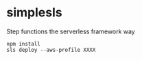 # simplesls

Step functions the serverless framework way

````console
npm install
sls deploy --aws-profile XXXX
````